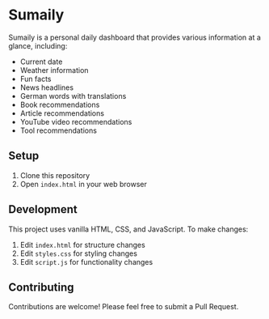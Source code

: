 # Sumaily

Sumaily is a personal daily dashboard that provides various information at a glance, including:

- Current date
- Weather information
- Fun facts
- News headlines
- German words with translations
- Book recommendations
- Article recommendations
- YouTube video recommendations
- Tool recommendations

## Setup

1. Clone this repository
2. Open `index.html` in your web browser

## Development

This project uses vanilla HTML, CSS, and JavaScript. To make changes:

1. Edit `index.html` for structure changes
2. Edit `styles.css` for styling changes
3. Edit `script.js` for functionality changes

## Contributing

Contributions are welcome! Please feel free to submit a Pull Request.
